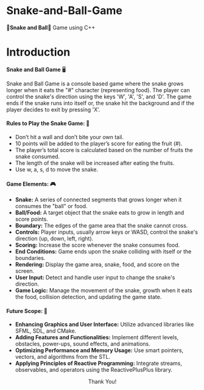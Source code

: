 # Snake-and-Ball-Game
🐍**Snake and Ball**🏐 Game using C++

# Introduction

**Snake and Ball Game** 🖥️

Snake and Ball Game is a console based game where the snake grows longer when it eats the "#" character (representing food). The player can control the snake's direction using the keys 'W', 'A', 'S', and 'D'. The game ends if the snake runs into itself or, the snake hit the background and if the player decides to exit by pressing 'X’.

#### Rules to Play the Snake Game: 🎯

- Don’t hit a wall and don’t bite your own tail. 
- 10 points will be added to the player’s score for eating the fruit (#). 
- The player’s total score is calculated based on the number of fruits the snake consumed. 
- The length of the snake will be increased after eating the fruits. 
- Use w, a, s, d to move the snake.

#### Game Elements: 🎮

- **Snake:** A series of connected segments that grows longer when it consumes the "ball" or food. 
- **Ball/Food:** A target object that the snake eats to grow in length and score points. 
- **Boundary:** The edges of the game area that the snake cannot cross.
- **Controls:** Player inputs, usually arrow keys or WASD, control the snake's direction (up, down, left, right). 
- **Scoring:** Increase the score whenever the snake consumes food. 
- **End Conditions:** Game ends upon the snake colliding with itself or the boundaries.  
- **Rendering:** Display the game area, snake, food, and score on the screen. 
- **User Input:** Detect and handle user input to change the snake's direction. 
- **Game Logic:** Manage the movement of the snake, growth when it eats the food, collision detection, and updating the game state.

#### Future Scope: 📝

- **Enhancing Graphics and User Interface:**  Utilize advanced libraries like SFML, SDL, and CMake.
- **Adding Features and Functionalities:**  Implement different levels, obstacles, power-ups, sound effects, and animations.
- **Optimizing Performance and Memory Usage:**  Use smart pointers, vectors, and algorithms from the STL.
- **Applying Principles of Reactive Programming:**  Integrate streams, observables, and operators using the ReactivePlusPlus library.

<p align="center"  >
  Thank You!
</p>




